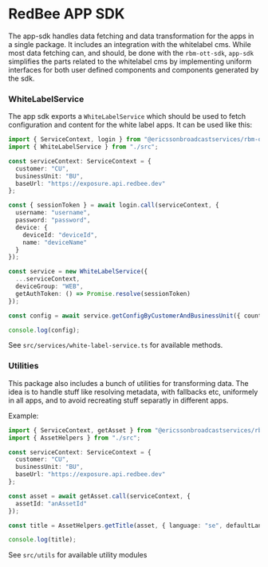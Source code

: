 # RedBee APP SDK
The app-sdk handles data fetching and data transformation for the apps in a single package. It includes an integration with the whitelabel cms. While most data fetching can, and should, be done with the `rbm-ott-sdk`, `app-sdk` simplifies the parts related to the whitelabel cms by implementing uniform interfaces for both user defined components and components generated by the sdk.

### WhiteLabelService
The app sdk exports a `WhiteLabelService` which should be used to fetch configuration and content for the white label apps.
It can be used like this:

```typescript
import { ServiceContext, login } from "@ericssonbroadcastservices/rbm-ott-sdk";
import { WhiteLabelService } from "./src";

const serviceContext: ServiceContext = {
  customer: "CU",
  businessUnit: "BU",
  baseUrl: "https://exposure.api.redbee.dev"
};

const { sessionToken } = await login.call(serviceContext, {
  username: "username",
  password: "password",
  device: {
    deviceId: "deviceId",
    name: "deviceName"
  }
});

const service = new WhiteLabelService({
  ...serviceContext,
  deviceGroup: "WEB",
  getAuthToken: () => Promise.resolve(sessionToken)
});

const config = await service.getConfigByCustomerAndBusinessUnit({ countryCode: "SE" });

console.log(config);

```

See `src/services/white-label-service.ts` for available methods.

### Utilities
This package also includes a bunch of utilities for transforming data. The idea is to handle stuff like resolving metadata, with fallbacks etc, uniformely in all apps, and to avoid recreating stuff separatly in different apps.

Example:

```typescript
import { ServiceContext, getAsset } from "@ericssonbroadcastservices/rbm-ott-sdk";
import { AssetHelpers } from "./src";

const serviceContext: ServiceContext = {
  customer: "CU",
  businessUnit: "BU",
  baseUrl: "https://exposure.api.redbee.dev"
};

const asset = await getAsset.call(serviceContext, {
  assetId: "anAssetId"
});

const title = AssetHelpers.getTitle(asset, { language: "se", defaultLanguage: "en" });

console.log(title);

```

See `src/utils` for available utility modules